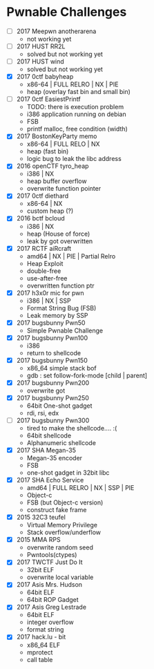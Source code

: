 # Pwnable Challenges

* [ ] 2017 Meepwn anotherarena
  - not working yet
* [ ] 2017 HUST RR2L
  - solved but not working yet
* [ ] 2017 HUST wind
  - solved but not working yet
* [x] 2017 0ctf babyheap
  - x86-64 | FULL RELRO | NX | PIE
  - heap (overlay fast bin and small bin)
* [ ] 2017 0ctf EasiestPrintf
  - TODO: there is execution problem
  - i386 application running on debian
  - FSB
  - printf malloc, free condition (width)
* [x] 2017 BostonKeyParty memo
  - x86-64 | FULL RELO | NX
  - heap (fast bin)
  - logic bug to leak the libc address
* [x] 2016 openCTF tyro_heap
  - i386 | NX
  - heap buffer overflow
  - overwrite function pointer
* [x] 2017 0ctf diethard
  - x86-64 | NX
  - custom heap (?)
* [x] 2016 bctf bcloud
  - i386 | NX
  - heap (House of force)
  - leak by got overwritten
* [x] 2017 RCTF aiRcraft
  - amd64 | NX | PIE | Partial Relro
  - Heap Exploit
  - double-free
  - use-after-free
  - overwritten function ptr
* [x] 2017 h3x0r mic for pwn
  - i386 | NX | SSP
  - Format String Bug (FSB)
  - Leak memory by SSP
* [x] 2017 bugsbunny Pwn50
  - Simple Pwnable Challenge
* [x] 2017 bugsbunny Pwn100
  - i386
  - return to shellcode
* [x] 2017 bugsbunny Pwn150
  - x86_64 simple stack bof
  - gdb : set follow-fork-mode [child | parent]
* [x] 2017 bugsbunny Pwn200
  - overwrite got
* [x] 2017 bugsbunny Pwn250
  - 64bit One-shot gadget
  - rdi, rsi, edx
* [ ] 2017 bugsbunny Pwn300
  - tired to make the shellcode.... :(
  - 64bit shellcode
  - Alphanumeric shellcode
* [x] 2017 SHA Megan-35
  - Megan-35 encoder
  - FSB
  - one-shot gadget in 32bit libc
* [x] 2017 SHA Echo Service
  - amd64 | FULL RELRO | NX | SSP | PIE
  - Object-c
  - FSB (but Object-c version)
  - construct fake frame
* [x] 2015 32C3 teufel
  - Virtual Memory Privilege
  - Stack overflow/underflow
* [x] 2015 MMA RPS
  - overwrite random seed
  - Pwntools(ctypes)
* [x] 2017 TWCTF Just Do It
  - 32bit ELF
  - overwrite local variable
* [x] 2017 Asis Mrs. Hudson
  - 64bit ELF
  - 64bit ROP Gadget
* [x] 2017 Asis Greg Lestrade
  - 64bit ELF
  - integer overflow
  - format string
* [x] 2017 hack.lu - bit
  - x86_64 ELF
  - mprotect
  - call table

